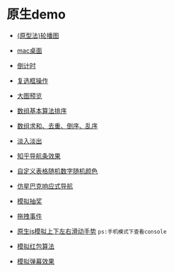 # 原生demo

* [(原型法)轮播图](https://wangquanfugui12138.github.io/jsPractice/(原型法)轮播图.html)

* [mac桌面](https://wangquanfugui12138.github.io/jsPractice/mac桌面.html)

* [倒计时](https://wangquanfugui12138.github.io/jsPractice/倒计时.html)

* [复选框操作](https://wangquanfugui12138.github.io/jsPractice/复选框操作.html)

* [大图预览](https://wangquanfugui12138.github.io/jsPractice/大图预览.html)

* [数组基本算法排序](https://wangquanfugui12138.github.io/jsPractice/数组基本算法排序.html)

* [数组求和、去重、倒序、乱序](https://wangquanfugui12138.github.io/jsPractice/数组求和、去重、倒序、乱序.html)

* [淡入淡出](https://wangquanfugui12138.github.io/jsPractice/淡入淡出.html)

* [知乎导航条效果](https://wangquanfugui12138.github.io/jsPractice/知乎导航条效果.html)

* [自定义表格随机数字随机颜色](https://wangquanfugui12138.github.io/jsPractice/自定义表格随机数字随机颜色.html)

* [仿星巴克响应式导航](https://wangquanfugui12138.github.io/jsPractice/dist/index.html)

* [模拟抽奖](https://wangquanfugui12138.github.io/jsPractice/sweepstakes.html)

* [拖拽事件](https://wangquanfugui12138.github.io/jsPractice/drag.html)

* [原生js模拟上下左右滑动手势](https://wangquanfugui12138.github.io/jsPractice/手势Test.html) `ps:手机模式下查看console`

* [模拟红包算法](https://wangquanfugui12138.github.io/jsPractice/红包.html)

* [模拟弹幕效果](https://wangquanfugui12138.github.io/jsPractice/弹幕.html)
